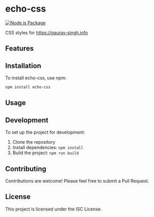 # echo-css

[![Node.js Package](https://github.com/gv-sh/echo-css/actions/workflows/npm-publish.yml/badge.svg)](https://github.com/gv-sh/echo-css/actions/workflows/npm-publish.yml)

CSS styles for https://gaurav-singh.info

## Features

## Installation 

To install echo-css, use npm:

```bash
npm install echo-css
```

## Usage

## Development

To set up the project for development:

1. Clone the repository
2. Install dependencies: `npm install`
3. Build the project: `npm run build`

## Contributing

Contributions are welcome! Please feel free to submit a Pull Request.

## License

This project is licensed under the ISC License.